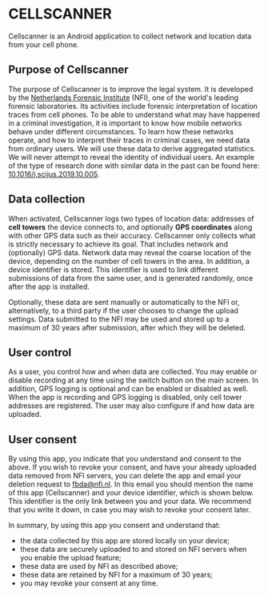 CELLSCANNER
===========

Cellscanner is an Android application to collect network and location data from your cell phone.

Purpose of Cellscanner
----------------------

The purpose of Cellscanner is to improve the legal system. It is developed by the [Netherlands
Forensic Institute](https://www.forensicinstitute.nl/) (NFI), one of the world's leading forensic
laboratories. Its activities include forensic interpretation of location traces from cell phones. To
be able to understand what may have happened in a criminal investigation, it is important to know
how mobile networks behave under different circumstances. To learn how these networks operate, and
how to interpret their traces in criminal cases, we need data from ordinary users. We will use these
data to derive aggregated statistics. We will never attempt to reveal the identity of individual
users. An example of the type of research done with similar data in the past can be found here:
[10.1016/j.scijus.2019.10.005](http://doi.org/10.1016/j.scijus.2019.10.005).

Data collection
---------------

When activated, Cellscanner logs two types of location data: addresses of **cell towers** the device
connects to, and optionally **GPS coordinates** along with other GPS data such as their accuracy.
Cellscanner only collects what is strictly necessary to achieve its goal. That includes network and
(optionally) GPS data. Network data may reveal the coarse location of the device, depending on the
number of cell towers in the area. In addition, a device identifier is stored. This identifier is
used to link different submissions of data from the same user, and is generated randomly, once after
the app is installed.

Optionally, these data are sent manually or automatically to the NFI or, alternatively, to a third
party if the user chooses to change the upload settings. Data submitted to the NFI may be used and
stored up to a maximum of 30 years after submission, after which they will be deleted.

User control
------------

As a user, you control how and when data are collected. You may enable or disable recording at any
time using the switch button on the main screen. In addition, GPS logging is optional and can be
enabled or disabled as well. When the app is recording and GPS logging is disabled, only cell tower
addresses are registered. The user may also configure if and how data are uploaded.

User consent
------------

By using this app, you indicate that you understand and consent to the above. If you wish to revoke
your consent, and have your already uploaded data removed from NFI servers, you can delete the app
and email your deletion request to [fbda@nfi.nl](mailto:fbda@nfi.nl). In this email you should
mention the name of this app (Cellscanner) and your device identifier, which is shown below. This
identifier is the only link between you and your data. We recommend that you write it down, in case
you may wish to revoke your consent later.

In summary, by using this app you consent and understand that:

- the data collected by this app are stored locally on your device;
- these data are securely uploaded to and stored on NFI servers when you enable the upload feature;
- these data are used by NFI as described above;
- these data are retained by NFI for a maximum of 30 years;
- you may revoke your consent at any time.
